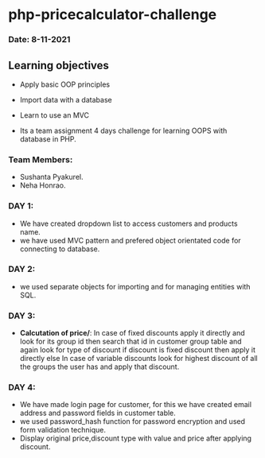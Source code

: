 # php-pricecalculator-challenge
### Date: 8-11-2021

## Learning objectives
- Apply basic OOP principles
- Import data with a database
- Learn to use an MVC

- Its a team assignment 4 days challenge for learning OOPS with database in PHP.

### Team Members:
- Sushanta Pyakurel.
- Neha Honrao.

### DAY 1:
- We have created dropdown list to access customers and products name.
- we have used MVC pattern and prefered object orientated code for     connecting to database.

### DAY 2:
- we used separate objects for importing and for managing entities with SQL.

### DAY 3:
-  **Calcutation of price/**: In case of fixed discounts apply it directly and look for its group id then search that id in customer group table and again look for type of discount if discount is fixed discount then apply it directly else In case of variable discounts look for highest discount of all the groups the user has and apply that discount.
 
### DAY 4:
- We have made login page for customer, for this we have created email    address and password fields in customer table.  
- we used password_hash function for password encryption and used form validation technique.
- Display original price,discount type with value and price after applying discount.



